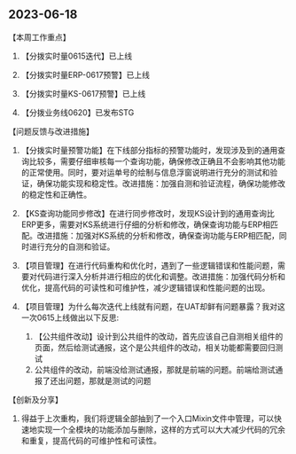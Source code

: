## 2023-06-18

【本周工作重点】

1. 【分拨实时量0615迭代】已上线

2. 【分拨实时量ERP-0617预警】已上线

3. 【分拨实时量KS-0617预警】已上线

4. 【分拨业务线0620】已发布STG


【问题反馈与改进措施】

1. 【分拨实时量预警功能】在下线部分指标的预警功能时，发现涉及到的通用查询比较多，需要仔细审核每一个查询功能，确保修改正确且不会影响其他功能的正常使用。同时，要对运单号的绘制与信息浮窗说明进行充分的测试和验证，确保功能实现和稳定性。改进措施：加强自测和验证流程，确保功能修改的稳定性和正确性。

2. 【KS查询功能同步修改】在进行同步修改时，发现KS设计到的通用查询比ERP更多，需要对KS系统进行仔细的分析和修改，确保查询功能与ERP相匹配。改进措施：加强对KS系统的分析和修改，确保查询功能与ERP相匹配，同时进行充分的自测和验证。

3. 【项目管理】在进行代码重构和优化时，遇到了一些逻辑错误和性能问题，需要对代码进行深入分析并进行相应的优化和调整。改进措施：加强代码分析和优化，提高代码的可读性和可维护性，减少逻辑错误和性能问题的出现。

4. 【项目管理】为什么每次迭代上线就有问题，在UAT却鲜有问题暴露？我对这一次0615上线做出以下反思:
   1. 【公共组件改动】设计到公共组件的改动，首先应该自己自测相关组件的页面，然后给测试通报，这个是公共组件的改动，相关功能都需要回归测试
   2. 公共组件的改动，前端没给测试通报，那就是前端的问题。前端给测试通报了还出问题，那就是测试的问题


【创新及分享】

1. 得益于上次重构，我们将逻辑全部抽到了一个入口Mixin文件中管理，可以快速地实现一个全模块的功能添加与删除，这样的方式可以大大减少代码的冗余和重复，提高代码的可维护性和可读性。